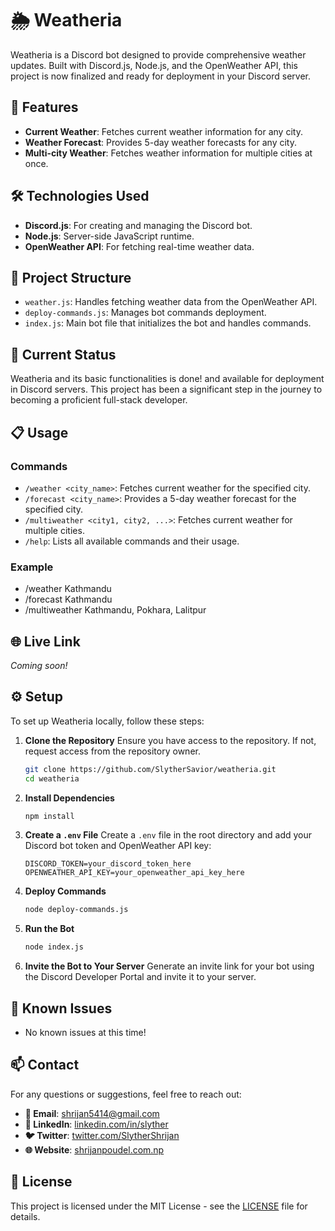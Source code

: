 # 🌦️ Weatheria

Weatheria is a Discord bot designed to provide comprehensive weather updates. Built with Discord.js, Node.js, and the OpenWeather API, this project is now finalized and ready for deployment in your Discord server.

## 🚀 Features

- **Current Weather**: Fetches current weather information for any city.
- **Weather Forecast**: Provides 5-day weather forecasts for any city.
- **Multi-city Weather**: Fetches weather information for multiple cities at once.

## 🛠️ Technologies Used

- **Discord.js**: For creating and managing the Discord bot.
- **Node.js**: Server-side JavaScript runtime.
- **OpenWeather API**: For fetching real-time weather data.

## 📂 Project Structure

- `weather.js`: Handles fetching weather data from the OpenWeather API.
- `deploy-commands.js`: Manages bot commands deployment.
- `index.js`: Main bot file that initializes the bot and handles commands.

## 🚧 Current Status

Weatheria and its basic functionalities is done! and available for deployment in Discord servers. This project has been a significant step in the journey to becoming a proficient full-stack developer.

## 📋 Usage

### Commands

- `/weather <city_name>`: Fetches current weather for the specified city.
- `/forecast <city_name>`: Provides a 5-day weather forecast for the specified city.
- `/multiweather <city1, city2, ...>`: Fetches current weather for multiple cities.
- `/help`: Lists all available commands and their usage.

### Example

- /weather Kathmandu
- /forecast Kathmandu
- /multiweather Kathmandu, Pokhara, Lalitpur


## 🌐 Live Link

*Coming soon!*

## ⚙️ Setup

To set up Weatheria locally, follow these steps:

1. **Clone the Repository**
    Ensure you have access to the repository. If not, request access from the repository owner.

    ```bash
    git clone https://github.com/SlytherSavior/weatheria.git
    cd weatheria
    ```

2. **Install Dependencies**
    ```bash
    npm install
    ```

3. **Create a `.env` File**
    Create a `.env` file in the root directory and add your Discord bot token and OpenWeather API key:
    ```
    DISCORD_TOKEN=your_discord_token_here
    OPENWEATHER_API_KEY=your_openweather_api_key_here
    ```

4. **Deploy Commands**
    ```bash
    node deploy-commands.js
    ```

5. **Run the Bot**
    ```bash
    node index.js
    ```

6. **Invite the Bot to Your Server**
    Generate an invite link for your bot using the Discord Developer Portal and invite it to your server.

## 🐞 Known Issues

- No known issues at this time!

## 📫 Contact

For any questions or suggestions, feel free to reach out:

- **📧 Email**: shrijan5414@gmail.com
- **🔗 LinkedIn**: [linkedin.com/in/slyther](https://linkedin.com/in/slyther)
- **🐦 Twitter**: [twitter.com/SlytherShrijan](https://x.com/SlytherShrijan)
- **🌐 Website**: [shrijanpoudel.com.np](https://www.shrijanpoudel.com.np)

## 📜 License

This project is licensed under the MIT License - see the [LICENSE](LICENSE) file for details.
